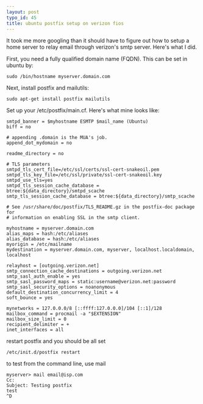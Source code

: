 ```yaml
--- 
layout: post
typo_id: 45
title: ubuntu postfix setup on verizon fios
---
```

It took me more googling than it should have to figure out how to setup a home server to relay email through verizon's smtp server. Here's what I did.

First, you need a fully qualified domain name (FQDN). This can be set in ubuntu by:

    sudo /bin/hostname myserver.domain.com

Next, install postfix and mailutils:

    sudo apt-get install postfix mailutils

Set up your /etc/postfix/main.cf. Here's what mine looks like:

    smtpd_banner = $myhostname ESMTP $mail_name (Ubuntu)
    biff = no

    # appending .domain is the MUA's job.
    append_dot_mydomain = no

    readme_directory = no

    # TLS parameters
    smtpd_tls_cert_file=/etc/ssl/certs/ssl-cert-snakeoil.pem
    smtpd_tls_key_file=/etc/ssl/private/ssl-cert-snakeoil.key
    smtpd_use_tls=yes
    smtpd_tls_session_cache_database = btree:${data_directory}/smtpd_scache
    smtp_tls_session_cache_database = btree:${data_directory}/smtp_scache

    # See /usr/share/doc/postfix/TLS_README.gz in the postfix-doc package for
    # information on enabling SSL in the smtp client.

    myhostname = myserver.domain.com
    alias_maps = hash:/etc/aliases
    alias_database = hash:/etc/aliases
    myorigin = /etc/mailname
    mydestination = myserver.domain.com, myserver, localhost.localdomain, localhost

    relayhost = [outgoing.verizon.net]
    smtp_connection_cache_destinations = outgoing.verizon.net
    smtp_sasl_auth_enable = yes
    smtp_sasl_password_maps = static:username@verizon.net:password
    smtp_sasl_security_options = noanonymous
    default_destination_concurrency_limit = 4
    soft_bounce = yes

    mynetworks = 127.0.0.0/8 [::ffff:127.0.0.0]/104 [::1]/128
    mailbox_command = procmail -a "$EXTENSION"
    mailbox_size_limit = 0
    recipient_delimiter = +
    inet_interfaces = all

restart postfix and you should be all set

    /etc/init.d/postfix restart

to test from the command line, use mail

    myserver> mail email@isp.com
    Cc:
    Subject: Testing postfix
    test
    ^D
